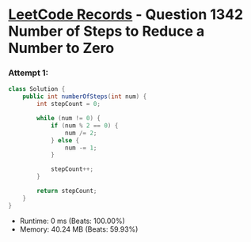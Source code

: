 # [LeetCode Records](../../README.md) - Question 1342 Number of Steps to Reduce a Number to Zero

### Attempt 1: 
```java
class Solution {
    public int numberOfSteps(int num) {
        int stepCount = 0;

        while (num != 0) {
            if (num % 2 == 0) {
                num /= 2;
            } else {
                num -= 1;
            }

            stepCount++;
        }

        return stepCount;
    }
}
```
- Runtime: 0 ms (Beats: 100.00%)
- Memory: 40.24 MB (Beats: 59.93%)

<br>
